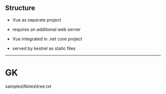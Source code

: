 ## Structure

* Vue as separate project
 - requires an additional web server

* Vue integrated in .net core project
 - served by kestrel as static files
***
# GK

samples\Notes\tree.txt